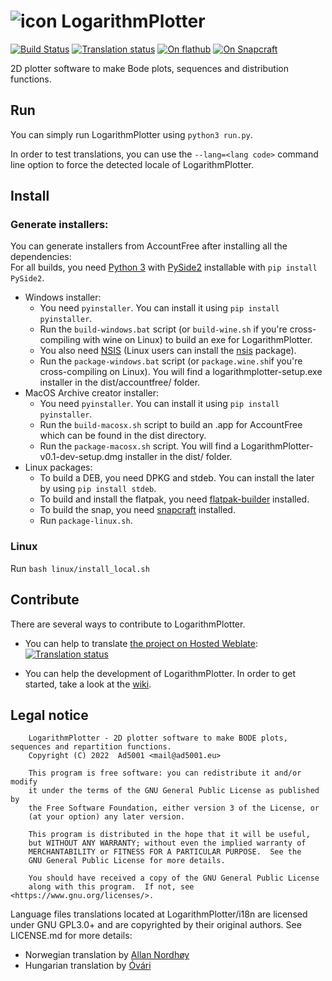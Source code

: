 # ![icon](https://git.ad5001.eu/Ad5001/LogarithmPlotter/raw/branch/master/logplotter.svg) LogarithmPlotter
[![Build Status](https://ci.ad5001.eu/api/badges/Ad5001/LogarithmPlotter/status.svg)](https://ci.ad5001.eu/Ad5001/LogarithmPlotter)
[![Translation status](https://hosted.weblate.org/widgets/logarithmplotter/-/logarithmplotter/svg-badge.svg)](https://hosted.weblate.org/engage/logarithmplotter/)
[![On flathub](https://img.shields.io/flathub/v/eu.ad5001.LogarithmPlotter?label=on%20flathub&logo=Flathub&logoColor=white&color=4A86CF)](https://flathub.org/apps/details/eu.ad5001.LogarithmPlotter)
[![On Snapcraft](https://badgen.net/snapcraft/v/logarithmplotter?label=on%20snapstore&color=82BEA0&icon=https://ad5001.eu/icons/skills/snapcraft.svg)](https://snapcraft.io/logarithmplotter)

2D plotter software to make Bode plots, sequences and distribution functions.

## Run

You can simply run LogarithmPlotter using `python3 run.py`.

In order to test translations, you can use the `--lang=<lang code>` command line option to force the detected locale of LogarithmPlotter.

## Install

### Generate installers:
You can generate installers from AccountFree after installing all the dependencies:   
For all builds, you need [Python 3](https://python.org) with [PySide2](https://pypi.org/project/PySide2/) installable with `pip install PySide2`.    
- Windows installer: 
    - You need `pyinstaller`. You can install it using `pip install pyinstaller`.    
    - Run the `build-windows.bat` script (or `build-wine.sh` if you're cross-compiling with wine on Linux) to build an exe for LogarithmPlotter.
    - You also need [NSIS](https://nsis.sourceforge.io/Main_Page) (Linux users can install the [nsis](https://pkgs.org/download/nsis) package).    
    - Run the `package-windows.bat` script (or `package.wine.sh`if you're cross-compiling on Linux). You will find a logarithmplotter-setup.exe installer in the dist/accountfree/ folder.
- MacOS Archive creator installer: 
    - You need `pyinstaller`. You can install it using `pip install pyinstaller`.    
    - Run the `build-macosx.sh` script to build an .app for AccountFree which can be found in the dist directory.
    - Run the `package-macosx.sh` script. You will find a LogarithmPlotter-v0.1-dev-setup.dmg installer in the dist/ folder.
- Linux packages:
    - To build a DEB, you need DPKG and stdeb. You can install the later by using `pip install stdeb`.
    - To build and install the flatpak, you need [flatpak-builder](https://docs.flatpak.org/en/latest/flatpak-builder.html) installed.
    - To build the snap, you need [snapcraft](https://snapcraft.io) installed.
    - Run `package-linux.sh`.

    
### Linux

Run `bash linux/install_local.sh`

## Contribute

There are several ways to contribute to LogarithmPlotter. 
- You can help to translate [the project on Hosted Weblate](https://hosted.weblate.org/engage/logarithmplotter/):
[![Translation status](https://hosted.weblate.org/widgets/logarithmplotter/-/logarithmplotter/multi-auto.svg)](https://hosted.weblate.org/engage/logarithmplotter/)

- You can help the development of LogarithmPlotter. In order to get started, take a look at the [wiki](https://git.ad5001.eu/Ad5001/LogarithmPlotter/wiki/_pages).

## Legal notice
        LogarithmPlotter - 2D plotter software to make BODE plots, sequences and repartition functions.
        Copyright (C) 2022  Ad5001 <mail@ad5001.eu>

        This program is free software: you can redistribute it and/or modify
        it under the terms of the GNU General Public License as published by
        the Free Software Foundation, either version 3 of the License, or
        (at your option) any later version.

        This program is distributed in the hope that it will be useful,
        but WITHOUT ANY WARRANTY; without even the implied warranty of
        MERCHANTABILITY or FITNESS FOR A PARTICULAR PURPOSE.  See the
        GNU General Public License for more details.

        You should have received a copy of the GNU General Public License
        along with this program.  If not, see <https://www.gnu.org/licenses/>.

Language files translations located at LogarithmPlotter/i18n are licensed under GNU GPL3.0+ and are copyrighted by their original authors. See LICENSE.md for more details:
- Norwegian translation by [Allan Nordhøy](https://github.com/comradekingu)
- Hungarian translation by [Óvári](https://github.com/ovari)
